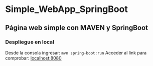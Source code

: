 # Simple_WebApp_SpringBoot
Página web simple con MAVEN y SpringBoot
---
### Despliegue en local
Desde la consola ingresar: `mvn spring-boot:run`
Acceder al link para comprobar: [localhost:8080](http://localhost:8080/)

